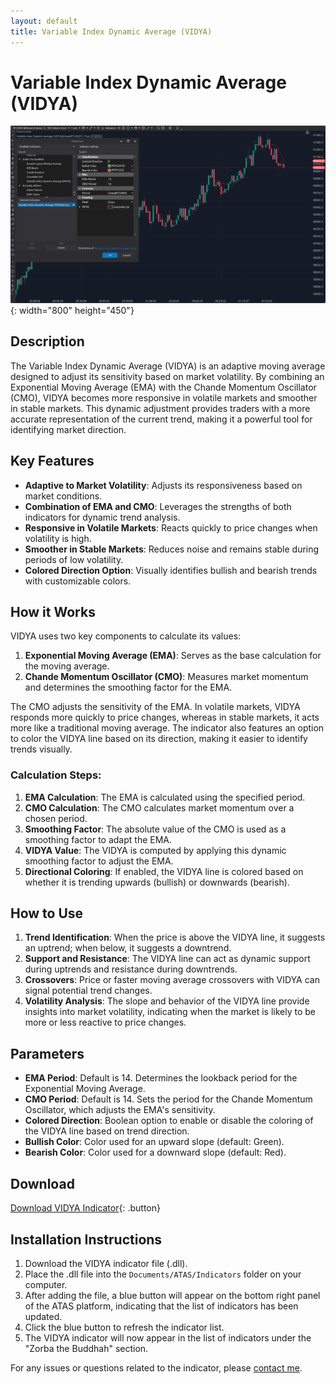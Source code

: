 ```yaml
---
layout: default
title: Variable Index Dynamic Average (VIDYA)
---
```


# Variable Index Dynamic Average (VIDYA)

![VIDYA](../assets/image/vidya-large.png){: width="800" height="450"}

## Description

The Variable Index Dynamic Average (VIDYA) is an adaptive moving average designed to adjust its sensitivity based on market volatility. By combining an Exponential Moving Average (EMA) with the Chande Momentum Oscillator (CMO), VIDYA becomes more responsive in volatile markets and smoother in stable markets. This dynamic adjustment provides traders with a more accurate representation of the current trend, making it a powerful tool for identifying market direction.

## Key Features

- **Adaptive to Market Volatility**: Adjusts its responsiveness based on market conditions.
- **Combination of EMA and CMO**: Leverages the strengths of both indicators for dynamic trend analysis.
- **Responsive in Volatile Markets**: Reacts quickly to price changes when volatility is high.
- **Smoother in Stable Markets**: Reduces noise and remains stable during periods of low volatility.
- **Colored Direction Option**: Visually identifies bullish and bearish trends with customizable colors.

## How it Works

VIDYA uses two key components to calculate its values:

1. **Exponential Moving Average (EMA)**: Serves as the base calculation for the moving average.
2. **Chande Momentum Oscillator (CMO)**: Measures market momentum and determines the smoothing factor for the EMA.

The CMO adjusts the sensitivity of the EMA. In volatile markets, VIDYA responds more quickly to price changes, whereas in stable markets, it acts more like a traditional moving average. The indicator also features an option to color the VIDYA line based on its direction, making it easier to identify trends visually.

### Calculation Steps:

1. **EMA Calculation**: The EMA is calculated using the specified period.
2. **CMO Calculation**: The CMO calculates market momentum over a chosen period.
3. **Smoothing Factor**: The absolute value of the CMO is used as a smoothing factor to adapt the EMA.
4. **VIDYA Value**: The VIDYA is computed by applying this dynamic smoothing factor to adjust the EMA.
5. **Directional Coloring**: If enabled, the VIDYA line is colored based on whether it is trending upwards (bullish) or downwards (bearish).

## How to Use

1. **Trend Identification**: When the price is above the VIDYA line, it suggests an uptrend; when below, it suggests a downtrend.
2. **Support and Resistance**: The VIDYA line can act as dynamic support during uptrends and resistance during downtrends.
3. **Crossovers**: Price or faster moving average crossovers with VIDYA can signal potential trend changes.
4. **Volatility Analysis**: The slope and behavior of the VIDYA line provide insights into market volatility, indicating when the market is likely to be more or less reactive to price changes.

## Parameters

- **EMA Period**: Default is 14. Determines the lookback period for the Exponential Moving Average.
- **CMO Period**: Default is 14. Sets the period for the Chande Momentum Oscillator, which adjusts the EMA's sensitivity.
- **Colored Direction**: Boolean option to enable or disable the coloring of the VIDYA line based on trend direction.
- **Bullish Color**: Color used for an upward slope (default: Green).
- **Bearish Color**: Color used for a downward slope (default: Red).

## Download

[Download VIDYA Indicator](../downloads/vidya.dll){: .button}

## Installation Instructions

1. Download the VIDYA indicator file (.dll).
2. Place the .dll file into the `Documents/ATAS/Indicators` folder on your computer.
3. After adding the file, a blue button will appear on the bottom right panel of the ATAS platform, indicating that the list of indicators has been updated.
4. Click the blue button to refresh the indicator list.
5. The VIDYA indicator will now appear in the list of indicators under the "Zorba the Buddhah" section.

For any issues or questions related to the indicator, please [contact me](mailto:zorba.the.buddhah@gmail.com).
